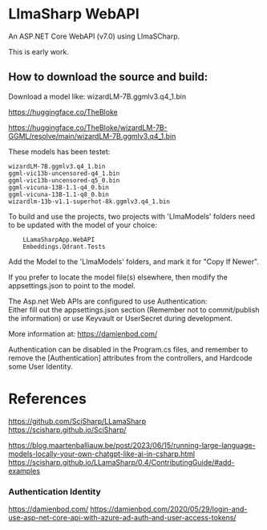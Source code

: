 # LlmaSharp WebAPI
An ASP.NET Core WebAPI (v7.0) using LlmaSCharp.

This is early work.

## How to download the source and build:

Download a model like: wizardLM-7B.ggmlv3.q4_1.bin

https://huggingface.co/TheBloke

https://huggingface.co/TheBloke/wizardLM-7B-GGML/resolve/main/wizardLM-7B.ggmlv3.q4_1.bin

These models has been testet:
```
wizardLM-7B.ggmlv3.q4_1.bin
ggml-vic13b-uncensored-q4_1.bin
ggml-vic13b-uncensored-q5_0.bin
ggml-vicuna-13B-1.1-q4_0.bin
ggml-vicuna-13B-1.1-q8_0.bin
wizardlm-13b-v1.1-superhot-8k.ggmlv3.q4_1.bin
```


To build and use the projects, two projects with 'LlmaModels' folders need to be updated with the model of your choice:
```   
    LLamaSharpApp.WebAPI
    Embeddings.Qdrant.Tests
```
Add the Model to the 'LlmaModels' folders, and mark it for "Copy If Newer".

If you prefer to locate the model file(s) elsewhere, then modify the appsettings.json to point to the model.

The Asp.net Web APIs are configured to use Authentication:  
Either fill out the appsettings.json section (Remember not to commit/publish the information) or use Keyvault or UserSecret during development.

More information at: https://damienbod.com/

Authentication can be disabled in the Program.cs files, and remember to remove the [Authentication] attributes from the controllers, and Hardcode some User Identity. 




# References
https://github.com/SciSharp/LLamaSharp
https://scisharp.github.io/SciSharp/

https://blog.maartenballiauw.be/post/2023/06/15/running-large-language-models-locally-your-own-chatgpt-like-ai-in-csharp.html
https://scisharp.github.io/LLamaSharp/0.4/ContributingGuide/#add-examples


### Authentication Identity
https://damienbod.com/
https://damienbod.com/2020/05/29/login-and-use-asp-net-core-api-with-azure-ad-auth-and-user-access-tokens/

